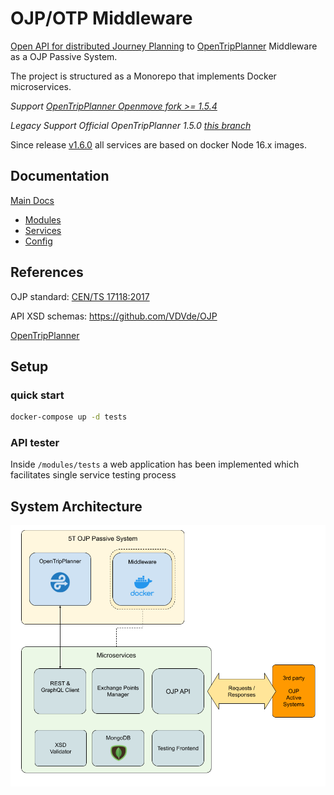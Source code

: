 # OJP/OTP Middleware

[Open API for distributed Journey Planning](https://github.com/VDVde/OJP) to [OpenTripPlanner](https://github.com/opentripplanner) Middleware as a OJP Passive System.

The project is structured as a Monorepo that implements Docker microservices.

*Support [OpenTripPlanner Openmove fork >= 1.5.4](https://github.com/openmove/OpenTripPlanner)*

*Legacy Support Official OpenTripPlanner 1.5.0 [this branch](https://github.com/openmove/ojp-middleware/tree/legacy-otp-v1.5.0)*

Since release [v1.6.0](https://github.com/openmove/ojp-middleware/tree/v1.6.0) all services are based on docker Node 16.x images.

## Documentation

[Main Docs](docs/README.md)
- [Modules](docs/modules.md)
- [Services](docs/services.md)
- [Config](docs/config.md)

## References

OJP standard: [CEN/TS 17118:2017](https://standards.cen.eu/dyn/www/f?p=204:110:0::::FSP_LANG_ID,FSP_PROJECT:25,62236&cs=1B542F8CC8406A0BD65B6937689DD7740)

API XSD schemas: https://github.com/VDVde/OJP

[OpenTripPlanner](https://github.com/opentripplanner)

## Setup

### quick start

```bash
docker-compose up -d tests
```

### API tester

Inside ```/modules/tests``` a web application has been implemented which facilitates single service testing process


## System Architecture

![macro](docs/images/OJP_Architecture_macro.png)
